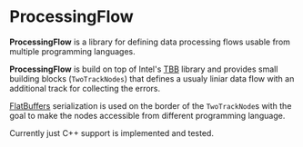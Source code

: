 # ProcessingFlow

**ProcessingFlow** is a library for defining data processing flows usable
from multiple programming languages.

**ProcessingFlow**  is build on top of Intel's [TBB](https://www.threadingbuildingblocks.org)
library and provides small building blocks (`TwoTrackNodes`) that defines a
usualy liniar data flow with an additional track for collecting the errors.

[FlatBuffers](https://google.github.io/flatbuffers) serialization is used on
the border of the `TwoTrackNode`s with the goal to make the nodes accessible
from different programming language.

Currently just C++ support is implemented and tested.
